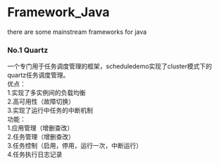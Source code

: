 # Framework_Java
there are some mainstream frameworks for java  

### No.1  Quartz
一个专门用于任务调度管理的框架，scheduledemo实现了cluster模式下的quartz任务调度管理。  
优点：  
  1.实现了多实例间的负载均衡  
  2.高可用性（故障切换）  
  3.实现了运行中任务的中断机制  
功能：  
  1.应用管理（增删查改）  
  2.任务管理（增删查改）  
  3.任务控制（启用，停用，运行一次，中断运行）  
  4.任务执行日志记录  

